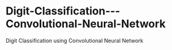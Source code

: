 # Digit-Classification---Convolutional-Neural-Network
Digit Classification using Convolutional Neural Network
